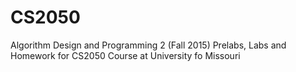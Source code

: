# CS2050
Algorithm Design and Programming 2 (Fall 2015)
Prelabs, Labs and Homework for CS2050 Course at University fo Missouri
